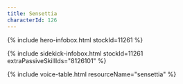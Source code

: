 ```yaml
---
title: Sensettia
characterId: 126
---
```


{% include hero-infobox.html stockId=11261 %}

{% include sidekick-infobox.html stockId=11261 extraPassiveSkillIds="8126101" %}

{% include voice-table.html resourceName="sensettia"
%}
